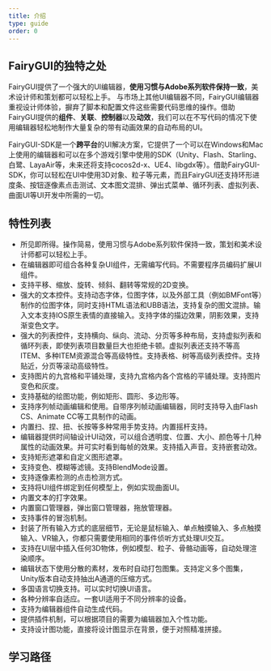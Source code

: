 ```yaml
---
title: 介绍
type: guide
order: 0
---
```


## FairyGUI的独特之处

FairyGUI提供了一个强大的UI编辑器，**使用习惯与Adobe系列软件保持一致**，美术设计师和策划都可以轻松上手。
与市场上其他UI编辑器不同，FairyGUI编辑器重视设计师体验，摒弃了脚本和配置文件这些需要代码思维的操作。借助FairyGUI提供的**组件**、**关联**、**控制器**以及**动效**，我们可以在不写代码的情况下使用编辑器轻松地制作大量复杂的带有动画效果的自动布局的UI。


FairyGUI-SDK是一个**跨平台**的UI解决方案，它提供了一个可以在Windows和Mac上使用的编辑器和可以在多个游戏引擎中使用的SDK（Unity、Flash、Starling、白鹭、LayaAir等，未来还将支持cocos2d-x、UE4、libgdx等）。借助FairyGUI-SDK，你可以轻松在UI中使用3D对象、粒子等元素，而且FairyGUI还支持环形进度条、按钮逐像素点击测试、文本图文混排、弹出式菜单、循环列表、虚拟列表、曲面UI等UI开发中所需的一切。

## 特性列表

* 所见即所得。操作简易，使用习惯与Adobe系列软件保持一致，策划和美术设计师都可以轻松上手。
* 在编辑器即可组合各种复杂UI组件，无需编写代码。不需要程序员编码扩展UI组件。
* 支持平移、缩放、旋转、倾斜、翻转等常规的2D变换。
* 强大的文本控件。支持动态字体，位图字体，以及外部工具（例如BMFont等）制作的位图字体，同时支持HTML语法和UBB语法，支持复杂的图文混排。输入文本支持IOS原生表情的直接输入。支持字体的描边效果，阴影效果，支持渐变色文字。
* 强大的列表控件，支持横向、纵向、流动、分页等多种布局，支持虚拟列表和循环列表，即使列表项目数量巨大也拒绝卡顿。虚拟列表还支持不等高ITEM、多种ITEM资源混合等高级特性。支持表格、树等高级列表控件。支持贴近，分页等滚动高级特性。
* 支持图片的九宫格和平铺处理，支持九宫格内各个宫格的平铺处理。支持图片变色和灰度。
* 支持基础的绘图功能，例如矩形、圆形、多边形等。
* 支持序列帧动画编辑和使用。自带序列帧动画编辑器，同时支持导入由Flash CS、Animate CC等工具制作的动画。
* 内置扫、捏、扭、长按等多种常用手势支持。内置摇杆支持。
* 编辑器提供时间轴设计UI动效，可以组合透明度、位置、大小、颜色等十几种属性的动画效果。并可实时看到每帧的效果。支持插入声音。支持嵌套动效。
* 支持矩形遮罩和自定义图形遮罩。
* 支持变色、模糊等滤镜。支持BlendMode设置。
* 支持逐像素检测的点击检测方式。
* 支持将UI组件绑定到任何模型上，例如实现曲面UI。
* 内置文本的打字效果。
* 内置窗口管理器，弹出窗口管理器，拖放管理器。
* 支持事件的冒泡机制。
* 封装了所有输入方式的底层细节，无论是鼠标输入、单点触摸输入、多点触摸输入、VR输入，你都只需要使用相同的事件侦听方式处理UI交互。
* 支持在UI层中插入任何3D物体，例如模型、粒子、骨骼动画等，自动处理渲染顺序。
* 编辑状态下使用分散的素材，发布时自动打包图集。支持定义多个图集，Unity版本自动支持抽出A通道的压缩方式。
* 多国语言切换支持。可以实时切换UI语言。
* 各种分辨率自适应。一套UI适用于不同分辨率的设备。
* 支持为编辑器组件自动生成代码。
* 提供插件机制，可以根据项目的需要为编辑器加入个性功能。
* 支持设计图功能，直接将设计图显示在背景，便于对照精准拼接。

## 学习路径



